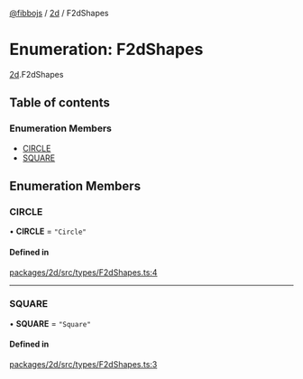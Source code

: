 [@fibbojs](/api/index)  / [2d](/api/modules/2d_src) / F2dShapes

# Enumeration: F2dShapes

[2d](/api/modules/2d_src).F2dShapes

## Table of contents

### Enumeration Members

- [CIRCLE](2d_src.F2dShapes.md#circle)
- [SQUARE](2d_src.F2dShapes.md#square)

## Enumeration Members

### CIRCLE

• **CIRCLE** = ``"Circle"``

#### Defined in

[packages/2d/src/types/F2dShapes.ts:4](https://github.com/fibbojs/fibbo/blob/0d3489d2e4ad78e4ea66790ef822964befd36906/packages/2d/src/types/F2dShapes.ts#L4)

___

### SQUARE

• **SQUARE** = ``"Square"``

#### Defined in

[packages/2d/src/types/F2dShapes.ts:3](https://github.com/fibbojs/fibbo/blob/0d3489d2e4ad78e4ea66790ef822964befd36906/packages/2d/src/types/F2dShapes.ts#L3)
